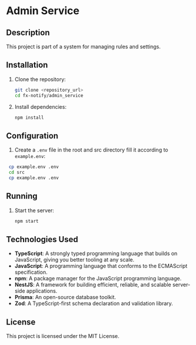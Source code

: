 # Admin Service

## Description

This project is part of a system for managing rules and settings.

## Installation

1. Clone the repository:
   ```sh
   git clone <repository_url>
   cd fx-notify/admin_service
   ```

2. Install dependencies:
   ```sh
   npm install
   ```

## Configuration

1. Create a `.env` file in the root and src directory fill it according to `example.env`:

```sh
 cp example.env .env
 cd src
 cp example.env .env
```

## Running

1. Start the server:
   ```sh
   npm start
   ```

## Technologies Used

- **TypeScript**: A strongly typed programming language that builds on JavaScript, giving you better tooling at any
  scale.
- **JavaScript**: A programming language that conforms to the ECMAScript specification.
- **npm**: A package manager for the JavaScript programming language.
- **NestJS**: A framework for building efficient, reliable, and scalable server-side applications.
- **Prisma**: An open-source database toolkit.
- **Zod**: A TypeScript-first schema declaration and validation library.

## License

This project is licensed under the MIT License.